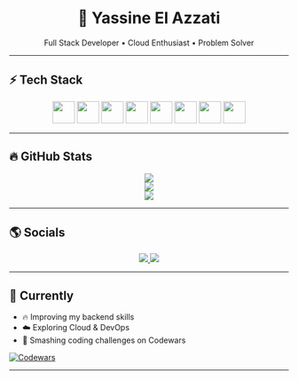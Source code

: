 <h1 align="center">🚀 Yassine El Azzati</h1>

<p align="center">
Full Stack Developer • Cloud Enthusiast • Problem Solver
</p>

---

## ⚡ Tech Stack
<p align="center">
  <img src="https://cdn.jsdelivr.net/gh/devicons/devicon/icons/java/java-original.svg" width="40" />
  <img src="https://cdn.jsdelivr.net/gh/devicons/devicon/icons/spring/spring-original.svg" width="40" />
  <img src="https://cdn.jsdelivr.net/gh/devicons/devicon/icons/angularjs/angularjs-original.svg" width="40" />
  <img src="https://cdn.jsdelivr.net/gh/devicons/devicon/icons/react/react-original.svg" width="40" />
  <img src="https://cdn.jsdelivr.net/gh/devicons/devicon/icons/javascript/javascript-original.svg" width="40" />
  <img src="https://cdn.jsdelivr.net/gh/devicons/devicon/icons/docker/docker-original.svg" width="40" />
  <img src="https://cdn.jsdelivr.net/gh/devicons/devicon/icons/postgresql/postgresql-original.svg" width="40" />
  <img src="https://cdn.jsdelivr.net/gh/devicons/devicon/icons/git/git-original.svg" width="40" />
</p>

---

## 🔥 GitHub Stats

<p align="center">
  <img src="https://github-readme-stats.vercel.app/api?username=YassineElAzzati&show_icons=true&theme=dracula" />
  <br/>
  <img src="https://github-readme-streak-stats.herokuapp.com/?user=YassineElAzzati&theme=dracula" />
  <br/>
  <img src="https://github-readme-stats.vercel.app/api/top-langs/?username=YassineElAzzati&layout=compact&theme=dracula" />
</p>

---

## 🌎 Socials
<p align="center">
  <a href="https://www.linkedin.com/in/yassine-el-azzati-7b5a331b8/" target="_blank">
    <img src="https://img.shields.io/badge/LinkedIn-0077B5?style=for-the-badge&logo=linkedin&logoColor=white" />
  </a>
  <a href="https://discord.gg/Yassine.Elz#3635" target="_blank">
    <img src="https://img.shields.io/badge/Discord-5865F2?style=for-the-badge&logo=discord&logoColor=white" />
  </a>
</p>

---

## 🧠 Currently

- 🔥 Improving my backend skills
- ☁️ Exploring Cloud & DevOps
- 🎯 Smashing coding challenges on Codewars

[![Codewars](https://www.codewars.com/users/YassineElazzati/badges/large)](https://www.codewars.com/users/YassineElAzzati)

---

